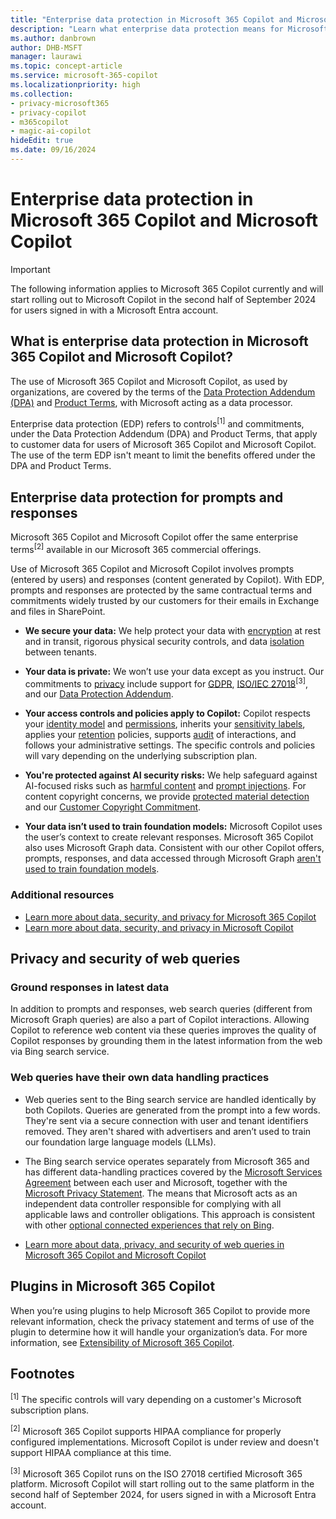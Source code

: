 ```yaml
---
title: "Enterprise data protection in Microsoft 365 Copilot and Microsoft Copilot"
description: "Learn what enterprise data protection means for Microsoft 365 Copilot and Microsoft Copilot."
ms.author: danbrown
author: DHB-MSFT
manager: laurawi
ms.topic: concept-article
ms.service: microsoft-365-copilot
ms.localizationpriority: high
ms.collection: 
- privacy-microsoft365
- privacy-copilot
- m365copilot
- magic-ai-copilot
hideEdit: true
ms.date: 09/16/2024
---
```


# Enterprise data protection in Microsoft 365 Copilot and Microsoft Copilot

> [!IMPORTANT]
> The following information applies to Microsoft 365 Copilot currently and will start rolling out to Microsoft Copilot in the second half of September 2024 for users signed in with a Microsoft Entra account.

## What is enterprise data protection in Microsoft 365 Copilot and Microsoft Copilot?

The use of Microsoft 365 Copilot and Microsoft Copilot, as used by organizations, are covered by the terms of the [Data Protection Addendum (DPA)](https://www.microsoft.com/licensing/docs/view/Microsoft-Products-and-Services-Data-Protection-Addendum-DPA) and [Product Terms](https://www.microsoft.com/licensing/terms/product/PrivacyandSecurityTerms/all), with Microsoft acting as a data processor.

Enterprise data protection (EDP) refers to controls<sup>[1]</sup> and commitments, under the Data Protection Addendum (DPA) and Product Terms, that apply to customer data for users of Microsoft 365 Copilot and Microsoft Copilot. The use of the term EDP isn't meant to limit the benefits offered under the DPA and Product Terms.  

## Enterprise data protection for prompts and responses

Microsoft 365 Copilot and Microsoft Copilot offer the same enterprise terms<sup>[2]</sup> available in our Microsoft 365 commercial offerings.

Use of Microsoft 365 Copilot and Microsoft Copilot involves prompts (entered by users) and responses (content generated by Copilot). With EDP, prompts and responses are protected by the same contractual terms and commitments widely trusted by our customers for their emails in Exchange and files in SharePoint.

- **We secure your data:** We help protect your data with [encryption](/purview/office-365-encryption-in-the-microsoft-cloud-overview) at rest and in transit, rigorous physical security controls, and data [isolation](/compliance/assurance/assurance-microsoft-365-isolation-controls) between tenants.

- **Your data is private:** We won’t use your data except as you instruct. Our commitments to [privacy](https://www.microsoft.com/trust-center/privacy) include support for [GDPR](/compliance/regulatory/gdpr), [ISO/IEC 27018](/compliance/regulatory/offering-ISO-27018)<sup>[3]</sup>, and our [Data Protection Addendum](https://www.microsoft.com/licensing/docs/view/Microsoft-Products-and-Services-Data-Protection-Addendum-DPA).

- **Your access controls and policies apply to Copilot:** Copilot respects your [identity model](microsoft-365-copilot-privacy.md#how-does-microsoft-365-copilot-protect-organizational-data) and [permissions](microsoft-365-copilot-privacy.md#how-does-microsoft-365-copilot-use-your-proprietary-organizational-data), inherits your [sensitivity labels](/purview/sensitivity-labels#sensitivity-labels-and-microsoft-365-copilot), applies your [retention](/purview/retention-policies-copilot) policies, supports [audit](/purview/audit-search?tabs=microsoft-purview-portal) of interactions, and follows your administrative settings. The specific controls and policies will vary depending on the underlying subscription plan.

- **You're protected against AI security risks:** We help safeguard against AI-focused risks such as [harmful content](microsoft-365-copilot-privacy.md#how-does-copilot-block-harmful-content) and [prompt injections](microsoft-365-copilot-privacy.md#does-copilot-block-prompt-injections-jailbreak-attacks). For content copyright concerns, we provide [protected material detection](microsoft-365-copilot-privacy.md#does-copilot-provide-protected-material-detection) and our [Customer Copyright Commitment](https://blogs.microsoft.com/on-the-issues/2023/09/07/copilot-copyright-commitment-ai-legal-concerns/).

- **Your data isn’t used to train foundation models:** Microsoft Copilot uses the user’s context to create relevant responses. Microsoft 365 Copilot also uses Microsoft Graph data. Consistent with our other Copilot offers, prompts, responses, and data accessed through Microsoft Graph [aren't used to train foundation models](https://blogs.microsoft.com/on-the-issues/2024/03/28/data-protection-responsible-ai-azure-copilot/).

### Additional resources

- [Learn more about data, security, and privacy for Microsoft 365 Copilot](microsoft-365-copilot-privacy.md)
- [Learn more about data, security, and privacy in Microsoft Copilot](/copilot/privacy-and-protections)

## Privacy and security of web queries

### Ground responses in latest data

In addition to prompts and responses, web search queries (different from Microsoft Graph queries) are also a part of Copilot interactions. Allowing Copilot to reference web content via these queries improves the quality of Copilot responses by grounding them in the latest information from the web via Bing search service.

### Web queries have their own data handling practices

- Web queries sent to the Bing search service are handled identically by both Copilots. Queries are generated from the prompt into a few words. They're sent via a secure connection with user and tenant identifiers removed. They aren't shared with advertisers and aren’t used to train our foundation large language models (LLMs).

- The Bing search service operates separately from Microsoft 365 and has different data-handling practices covered by the [Microsoft Services Agreement](https://www.microsoft.com/servicesagreement) between each user and Microsoft, together with the [Microsoft Privacy Statement](https://privacy.microsoft.com/privacystatement). The means that Microsoft acts as an independent data controller responsible for complying with all applicable laws and controller obligations. This approach is consistent with other [optional connected experiences that rely on Bing](/microsoft-365-apps/privacy/optional-connected-experiences#experiences-that-rely-on-bing).  

- [Learn more about data, privacy, and security of web queries in Microsoft 365 Copilot and Microsoft Copilot](manage-public-web-access.md)

## Plugins in Microsoft 365 Copilot

When you’re using plugins to help Microsoft 365 Copilot to provide more relevant information, check the privacy statement and terms of use of the plugin to determine how it will handle your organization’s data. For more information, see [Extensibility of Microsoft 365 Copilot](microsoft-365-copilot-privacy.md#extensibility-of-microsoft-365-copilot).

## Footnotes

<sup>[1]</sup> The specific controls will vary depending on a customer's Microsoft subscription plans.

<sup>[2]</sup> Microsoft 365 Copilot supports HIPAA compliance for properly configured implementations. Microsoft Copilot is under review and doesn't support HIPAA compliance at this time.

<sup>[3]</sup> Microsoft 365 Copilot runs on the ISO 27018 certified Microsoft 365 platform. Microsoft Copilot will start rolling out to the same platform in the second half of September 2024, for users signed in with a Microsoft Entra account.